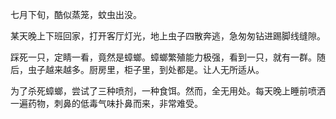 七月下旬，酷似蒸笼，蚊虫出没。

某天晚上下班回家，打开客厅灯光，地上虫子四散奔逃，急匆匆钻进踢脚线缝隙。

踩死一只，定睛一看，竟然是蟑螂。蟑螂繁殖能力极强，看到一只，就有一群。随后，虫子越来越多。厨房里，柜子里，到处都是。让人无所适从。

为了杀死蟑螂，尝试了三种喷剂，一种食饵。然而，全无用处。每天晚上睡前喷洒一遍药物，刺鼻的低毒气味扑鼻而来，非常难受。




